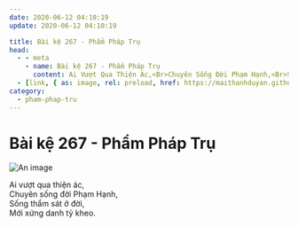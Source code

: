 ```yaml
---
date: 2020-06-12 04:10:19
update: 2020-06-12 04:10:19

title: Bài kệ 267 - Phẩm Pháp Trụ
head:
  - - meta
    - name: Bài kệ 267 - Phẩm Pháp Trụ
      content: Ai Vượt Qua Thiện Ác,<Br>Chuyên Sống Đời Phạm Hạnh,<Br>Sống Thẩm Sát Ở Đời,<Br>Mới Xứng Danh Tỷ Kheo.<Br>
  - [link, { as: image, rel: preload, href: https://maithanhduyan.github.io/kinh-phap-cu/img/pham-phap-tru/pham-phap-tru-267.jpg }]
category:
  - pham-phap-tru
---
```


# Bài kệ 267 - Phẩm Pháp Trụ

![An image](/img/pham-phap-tru/pham-phap-tru-267.jpg)

Ai vượt qua thiện ác,<br>Chuyên sống đời Phạm Hạnh,<br>Sống thẩm sát ở đời,<br>Mới xứng danh tỷ kheo.<br>
